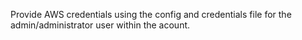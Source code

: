 Provide AWS credentials using the config and credentials file for the admin/administrator user within the acount.
